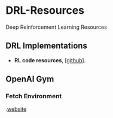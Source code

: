 # DRL-Resources
Deep Reinforcement Learning Resources

## DRL Implementations
- **RL code resources**, [[github]](https://github.com/TheMTank/RL-code-resources).

## OpenAI Gym

### Fetch Environment
.[website](https://openai.com/blog/ingredients-for-robotics-research/)
